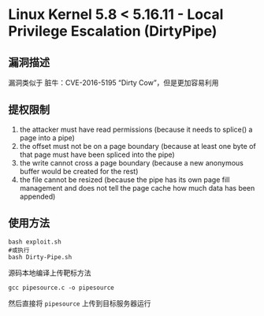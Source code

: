 # Linux Kernel 5.8 < 5.16.11 - Local Privilege Escalation (DirtyPipe)

## 漏洞描述
漏洞类似于 脏牛：CVE-2016-5195 “Dirty Cow”，但是更加容易利用

## 提权限制
1. the attacker must have read permissions (because it needs to splice() a page into a pipe)
2. the offset must not be on a page boundary (because at least one byte of that page must have been spliced into the pipe)
3. the write cannot cross a page boundary (because a new anonymous buffer would be created for the rest)
4. the file cannot be resized (because the pipe has its own page fill management and does not tell the page cache how much data has been appended)

## 使用方法
```shell
bash exploit.sh
#或执行 
bash Dirty-Pipe.sh
```

源码本地编译上传靶标方法
```shell
gcc pipesource.c -o pipesource
```
然后直接将 `pipesource` 上传到目标服务器运行
